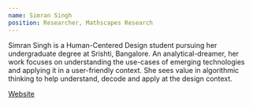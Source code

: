 ```yaml
---
name: Simran Singh
position: Researcher, Mathscapes Research
---
```


Simran Singh is a Human-Centered Design student pursuing her undergraduate degree at Srishti, Bangalore. An analytical-dreamer, her work focuses on understanding the use-cases of emerging technologies and applying it in a user-friendly context. She sees value in algorithmic thinking to help understand, decode and apply at the design context.

[Website](https://simraan9.github.io)